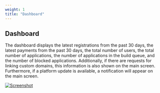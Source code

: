 ```yaml
---
weight: 1
title: "Dashboard"
---
```


## Dashboard
The dashboard displays the latest registrations from the past 30 days, the latest payments from the past 30 days, the total number of users, the total number of applications, the number of applications in the build queue, and the number of blocked applications. Additionally, if there are requests for linking custom domains, this information is also shown on the main screen. Furthermore, if a platform update is available, a notification will appear on the main screen.

[![Screenshot](/images/2025-01-05_19-41-01.png)](/images/2025-01-05_19-41-01.png)